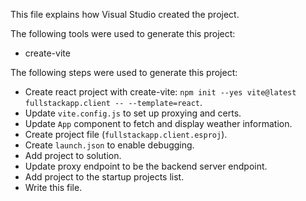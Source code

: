 This file explains how Visual Studio created the project.

The following tools were used to generate this project:
- create-vite

The following steps were used to generate this project:
- Create react project with create-vite: `npm init --yes vite@latest fullstackapp.client -- --template=react`.
- Update `vite.config.js` to set up proxying and certs.
- Update `App` component to fetch and display weather information.
- Create project file (`fullstackapp.client.esproj`).
- Create `launch.json` to enable debugging.
- Add project to solution.
- Update proxy endpoint to be the backend server endpoint.
- Add project to the startup projects list.
- Write this file.
